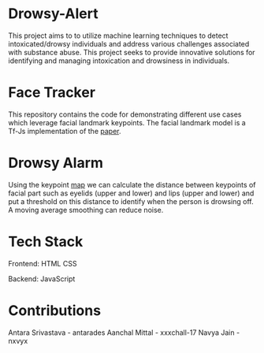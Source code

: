 # Drowsy-Alert

This project aims to to utilize machine learning techniques to detect intoxicated/drowsy individuals and address various challenges associated with substance abuse. This project seeks to provide innovative solutions for identifying and managing intoxication and drowsiness in individuals.

# Face Tracker

This repository contains the code for demonstrating different use cases which leverage facial landmark keypoints. The facial landmark model is a Tf-Js implementation of the [paper](https://arxiv.org/pdf/1907.06724.pdf).

# Drowsy Alarm

Using the keypoint [map](./mesh_map.jpg) we can calculate the distance between keypoints of facial part such as eyelids (upper and lower) and lips (upper and lower) and put a threshold on this distance to identify when the person is drowsing off. A moving average smoothing can reduce noise.

# Tech Stack
Frontend:
HTML
CSS

Backend:
JavaScript

# Contributions
 Antara Srivastava - antarades
 Aanchal Mittal - xxxchall-17
 Navya Jain - nxvyx
